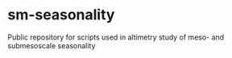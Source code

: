 # sm-seasonality
Public repository for scripts used in altimetry study of meso- and submesoscale seasonality
